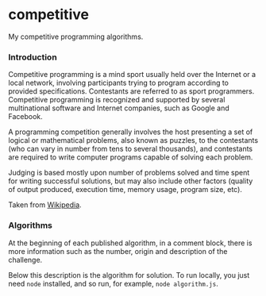 # competitive

My competitive programming algorithms.

### Introduction

Competitive programming is a mind sport usually held over the Internet or a local network, involving participants trying to program according to provided specifications. Contestants are referred to as sport programmers. Competitive programming is recognized and supported by several multinational software and Internet companies, such as Google and Facebook.

A programming competition generally involves the host presenting a set of logical or mathematical problems, also known as puzzles, to the contestants (who can vary in number from tens to several thousands), and contestants are required to write computer programs capable of solving each problem.

Judging is based mostly upon number of problems solved and time spent for writing successful solutions, but may also include other factors (quality of output produced, execution time, memory usage, program size, etc).

Taken from [Wikipedia](https://en.wikipedia.org/wiki/Competitive_programming).

### Algorithms

At the beginning of each published algorithm, in a comment block, there is more information such as the number, origin and description of the challenge.

Below this description is the algorithm for solution. To run locally, you just need `node` installed, and so run, for example, `node algorithm.js`.
